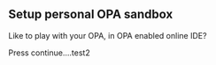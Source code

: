 ## Setup personal OPA sandbox

Like to play with your OPA, in OPA enabled online IDE?

Press continue....test2
